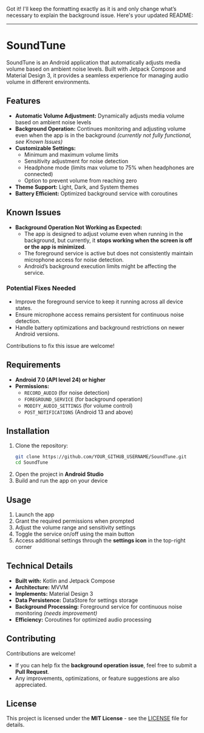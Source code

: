 Got it! I'll keep the formatting exactly as it is and only change what’s necessary to explain the background issue. Here's your updated README:  

---

# **SoundTune**  
SoundTune is an Android application that automatically adjusts media volume based on ambient noise levels. Built with Jetpack Compose and Material Design 3, it provides a seamless experience for managing audio volume in different environments.  

## **Features**  
- **Automatic Volume Adjustment:** Dynamically adjusts media volume based on ambient noise levels  
- **Background Operation:** Continues monitoring and adjusting volume even when the app is in the background *(currently not fully functional, see Known Issues)*  
- **Customizable Settings:**  
  - Minimum and maximum volume limits  
  - Sensitivity adjustment for noise detection  
  - Headphone mode (limits max volume to 75% when headphones are connected)  
  - Option to prevent volume from reaching zero  
- **Theme Support:** Light, Dark, and System themes  
- **Battery Efficient:** Optimized background service with coroutines  

## **Known Issues**  
- **Background Operation Not Working as Expected:**  
  - The app is designed to adjust volume even when running in the background, but currently, it **stops working when the screen is off or the app is minimized**.  
  - The foreground service is active but does not consistently maintain microphone access for noise detection.  
  - Android’s background execution limits might be affecting the service.  

### **Potential Fixes Needed**  
- Improve the foreground service to keep it running across all device states.  
- Ensure microphone access remains persistent for continuous noise detection.  
- Handle battery optimizations and background restrictions on newer Android versions.  

Contributions to fix this issue are welcome!  

## **Requirements**  
- **Android 7.0 (API level 24) or higher**  
- **Permissions:**  
  - `RECORD_AUDIO` (for noise detection)  
  - `FOREGROUND_SERVICE` (for background operation)  
  - `MODIFY_AUDIO_SETTINGS` (for volume control)  
  - `POST_NOTIFICATIONS` (Android 13 and above)  

## **Installation**  
1. Clone the repository:  
   ```bash
   git clone https://github.com/YOUR_GITHUB_USERNAME/SoundTune.git
   cd SoundTune
   ```  
2. Open the project in **Android Studio**  
3. Build and run the app on your device  

## **Usage**  
1. Launch the app  
2. Grant the required permissions when prompted  
3. Adjust the volume range and sensitivity settings  
4. Toggle the service on/off using the main button  
5. Access additional settings through the **settings icon** in the top-right corner  

## **Technical Details**  
- **Built with:** Kotlin and Jetpack Compose  
- **Architecture:** MVVM  
- **Implements:** Material Design 3  
- **Data Persistence:** DataStore for settings storage  
- **Background Processing:** Foreground service for continuous noise monitoring *(needs improvement)*  
- **Efficiency:** Coroutines for optimized audio processing  

## **Contributing**  
Contributions are welcome!  
- If you can help fix the **background operation issue**, feel free to submit a **Pull Request**.  
- Any improvements, optimizations, or feature suggestions are also appreciated.  

## **License**  
This project is licensed under the **MIT License** - see the [LICENSE](LICENSE) file for details.  
